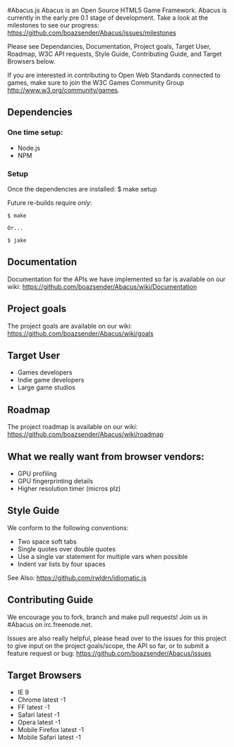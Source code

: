 #Abacus.js
Abacus is an Open Source HTML5 Game Framework. Abacus is currently in the early pre 0.1 stage of development. Take a look at the milestones to see our progress: https://github.com/boazsender/Abacus/issues/milestones

Please see Dependancies, Documentation, Project goals, Target User, Roadmap, W3C API requests, Style Guide, Contributing Guide, and Target Browsers below.

If you are interested in contributing to Open Web Standards connected to games, make sure to join the W3C Games Community Group http://www.w3.org/community/games.

## Dependencies
### One time setup:
* Node.js
* NPM

### Setup
Once the dependencies are installed:
	$ make setup

Future re-builds require _only_:

	$ make

	Or...

	$ jake


## Documentation
Documentation for the APIs we have implemented so far is available on our wiki: https://github.com/boazsender/Abacus/wiki/Documentation

## Project goals
The project goals are available on our wiki: https://github.com/boazsender/Abacus/wiki/goals

## Target User
* Games developers
* Indie game developers
* Large game studios

## Roadmap
The project roadmap is available on our wiki: https://github.com/boazsender/Abacus/wiki/roadmap


## What we really want from browser vendors:
* GPU profiling
* GPU fingerprinting details
* Higher resolution timer (micros plz)


## Style Guide
We conform to the following conventions:

* Two space soft tabs
* Single quotes over double quotes
* Use a single var statement for multiple vars when possible
* Indent var lists by four spaces

See Also: https://github.com/rwldrn/idiomatic.js

## Contributing Guide
We encourage you to fork, branch and make pull requests! Join us in #Abacus on irc.freenode.net.

Issues are also really helpful, please head over to the issues for this project to give input on the project goals/scope, the API so far, or to submit a feature request or bug: https://github.com/boazsender/Abacus/issues

## Target Browsers
* IE 9
* Chrome latest -1
* FF latest -1
* Safari latest -1
* Opera latest -1
* Mobile Firefox latest -1
* Mobile Safari latest -1